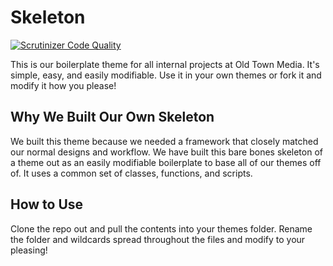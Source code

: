 # Skeleton

[![Scrutinizer Code Quality](https://scrutinizer-ci.com/g/oldtownmedia/skeleton/badges/quality-score.png?b=master)](https://scrutinizer-ci.com/g/oldtownmedia/skeleton/?branch=master)

This is our boilerplate theme for all internal projects at Old Town Media. It's simple, easy, and easily modifiable. Use it in your own themes or fork it and modify it how you please!

## Why We Built Our Own Skeleton

We built this theme because we needed a framework that closely matched our normal designs and workflow. We have built this bare bones skeleton of a theme out as an easily modifiable boilerplate to base all of our themes off of. It uses a common set of classes, functions, and scripts.

## How to Use

Clone the repo out and pull the contents into your themes folder. Rename the folder and wildcards spread throughout the files and modify to your pleasing!